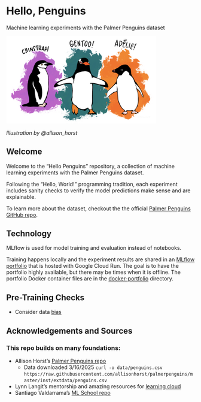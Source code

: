 # Hello, Penguins
 Machine learning experiments with the Palmer Penguins dataset


<img src="images/penguins.png" alt="Palmer Penguins illustration" width="400">
<br/>

*Illustration by @allison_horst*


## Welcome
Welcome to the “Hello Penguins” repository, a collection of machine learning experiments with the Palmer Penguins dataset. 

Following the “Hello, World!” programming tradition, each experiment includes sanity checks to verify the model predictions make sense and are explainable.

To learn more about the dataset, checkout the the official [Palmer Penguins GitHub repo](https://github.com/allisonhorst/palmerpenguins/blob/main/README.md).

## Technology 
MLflow is used for model training and evaluation instead of notebooks. 

Training happens locally and the experiment results are shared in an [MLflow portfolio](https://hello-penguins-981081086626.us-central1.run.app/#/) that is hosted with Google Cloud Run. The goal is to have the portfolio highly available, but there may be times when it is offline.  The portfolio Docker container files are in the [docker-portfolio](/docker-portfolio/) directory. 

## Pre-Training Checks
* Consider data [bias](/pretraining/bias.md)


## Acknowledgements and Sources

### This repo builds on many foundations:

* Allison Horst’s [Palmer Penguins repo](https://github.com/allisonhorst/palmerpenguins/blob/main/README.md) 
    - Data downloaded 3/16/2025 ```curl -o data/penguins.csv https://raw.githubusercontent.com/allisonhorst/palmerpenguins/master/inst/extdata/penguins.csv```
* Lynn Langit’s mentorship and amazing resources for [learning cloud](https://github.com/lynnlangit/learning-cloud) 
* Santiago Valdarrama’s [ML School repo](https://github.com/svpino/ml.school)

